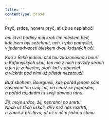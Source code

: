```yaml
---
title: ''
contentType: prose
---
```


<section>

Pryč, srdce, honem pryč, ať už se neplahočí

_ani čtvrt hodiny můj krok tím městem běd,  
kde jsem byl sežehnut, ach, trpko pomyslet,  
v jedenadvaceti bleskem dvou krásných očí._

</section>

<section>

_Kdo z Řeků jednou plul tou zkázonosnou bouří  
u Kafarejských skal, ten má z nich navždy strach  
a jen je zahlédne, stočí loď v obavách  
a víckrát pod nimi už přistát nezatouží._

</section>

<section>

_Buď sbohem, Bourgueili, kde pořád jenom sám  
zasévám ten svůj žal, na němž se popásám,  
a pořád rozdírám tu svoji dávnou ránu._

</section>

<section>

_Žij, moje srdce, žij, neprahni po smrti.  
Nech už těch úskalí, dřív než nás rozdrtí,  
a zamiř k přístavu, ať už v něm jednou stanu._

</section>
